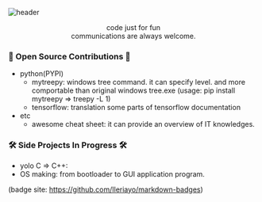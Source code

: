 ![header](https://capsule-render.vercel.app/api?type=wave&color=00aaff&height=150&section=header&text=developer-noelbird&fontSize=70&animation=twinkling)



<p align="center">
code just for fun<br>
communications are always welcome.
</p>



<h3 align="left">🌱 Open Source Contributions 🌱</h3>

- python(PYPI)
  - mytreepy: windows tree command. it can specify level. and more comportable than original windows tree.exe (usage: pip install mytreepy => treepy -L 1)
  - tensorflow: translation some parts of tensorflow documentation
- etc
  - awesome cheat sheet: it can provide an overview of IT knowledges.



<h3 align="left">🛠 Side Projects In Progress 🛠</h3>

- yolo C => C++: 
- OS making: from bootloader to GUI application program.


(badge site: https://github.com/Ileriayo/markdown-badges)

<!--
**NoelBird/NoelBird** is a ✨ _special_ ✨ repository because its `README.md` (this file) appears on your GitHub profile.

Here are some ideas to get you started:

- 🔭 I’m currently working on ...
- 🌱 I’m currently learning ...
- 👯 I’m looking to collaborate on ...
- 🤔 I’m looking for help with ...
- 💬 Ask me about ...
- 📫 How to reach me: ...
- 😄 Pronouns: ...
- ⚡ Fun fact: ...
-->
